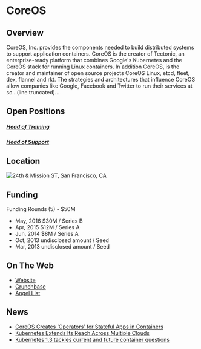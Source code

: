 # CoreOS

## Overview
CoreOS, Inc. provides the components needed to build distributed systems to support application containers. CoreOS is the creator of Tectonic, an enterprise-ready platform that combines Google's Kubernetes and the CoreOS stack for running Linux containers. In addition CoreOS, is the creator and maintainer of open source projects CoreOS Linux, etcd, fleet, dex, flannel and rkt. The strategies and architectures that influence CoreOS allow companies like Google, Facebook and Twitter to run their services at sc...(line truncated)...

## Open Positions
##### [Head of Training](https://github.com/the31337/jobs/blob/master/coreos/head-of-training.md)
##### [Head of Support](https://github.com/the31337/jobs/blob/master/coreos/head-of-support.md)

## Location
![24th & Mission ST, San Francisco, CA](URL)  

## Funding
Funding Rounds (5) - $50M
+ May, 2016	$30M / Series B
+ Apr, 2015	$12M / Series A
+ Jun, 2014	$8M / Series A
+ Oct, 2013	undisclosed amount / Seed
+ Mar, 2013	undisclosed amount / Seed

## On The Web
+ [Website](http://www.coreos.com)
+ [Crunchbase](https://www.crunchbase.com/organization/coreos#/entity)
+ [Angel List](https://angel.co/coreos)

## News
+ [CoreOS Creates ‘Operators’ for Stateful Apps in Containers](https://www.sdxcentral.com/articles/news/coreos-creates-operators-stateful-apps-containers/2016/11)
+ [Kubernetes Extends Its Reach Across Multiple Clouds](https://www.sdxcentral.com/articles/news/kubernetes-extends-reach-across-multiple-clouds/2016/07)
+ [Kubernetes 1.3 tackles current and future container questions](http://www.infoworld.com/article/3091823/application-virtualization/kubernetes-13-tackles-current-and-future-container-questions.html)

